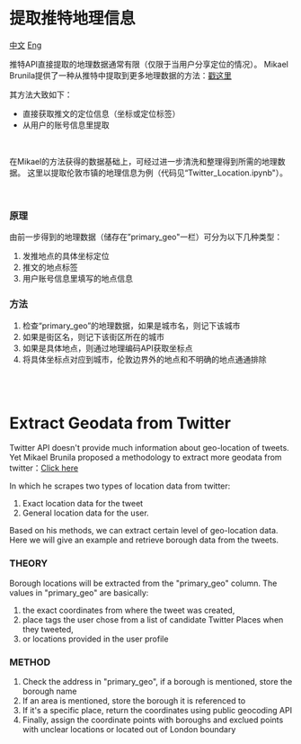 # 提取推特地理信息
[中文](#提取推特地理信息)  [Eng](#extract-geodata-from-twitter)  

推特API直接提取的地理数据通常有限（仅限于当用户分享定位的情况）。
Mikael Brunila提供了一种从推特中提取到更多地理数据的方法：[戳这里](http://www.mikaelbrunila.fi/2017/03/27/scraping-extracting-mapping-geodata-twitter/)

其方法大致如下：
* 直接获取推文的定位信息（坐标或定位标签）
* 从用户的账号信息里提取

</br>

在Mikael的方法获得的数据基础上，可经过进一步清洗和整理得到所需的地理数据。
这里以提取伦敦市镇的地理信息为例（代码见“Twitter_Location.ipynb"）。

</br>


### 原理 
由前一步得到的地理数据（储存在”primary_geo"一栏）可分为以下几种类型：
1. 发推地点的具体坐标定位
2. 推文的地点标签
3. 用户账号信息里填写的地点信息

### 方法
1. 检查“primary_geo”的地理数据，如果是城市名，则记下该城市
2. 如果是街区名，则记下该街区所在的城市
3. 如果是具体地点，则通过地理编码API获取坐标点
4. 将具体坐标点对应到城市，伦敦边界外的地点和不明确的地点通通排除

</br>
</br>


# Extract Geodata from Twitter
Twitter API doesn't provide much information about geo-location of tweets.
Yet Mikael Brunila proposed a methodology to extract more geodata from twitter：[Click here](http://www.mikaelbrunila.fi/2017/03/27/scraping-extracting-mapping-geodata-twitter/)  

In which he scrapes two types of location data from twitter:
1. Exact location data for the tweet
2. General location data for the user.

Based on his methods, we can extract certain level of geo-location data. Here we will give an example and retrieve borough data from the tweets.

### THEORY
Borough locations will be extracted from the "primary_geo" column. The values in "primary_geo" are basically:  
1. the exact coordinates from where the tweet was created,
2. place tags the user chose from a list of candidate Twitter Places when they tweeted,
3. or locations provided in the user profile

### METHOD
1. Check the address in "primary_geo", if a borough is mentioned, store the borough name
2. If an area is mentioned, store the borough it is referenced to
3. If it's a specific place, return the coordinates using public geocoding API
4. Finally, assign the coordinate points with boroughs and exclued points with unclear locations or located out of London boundary 

